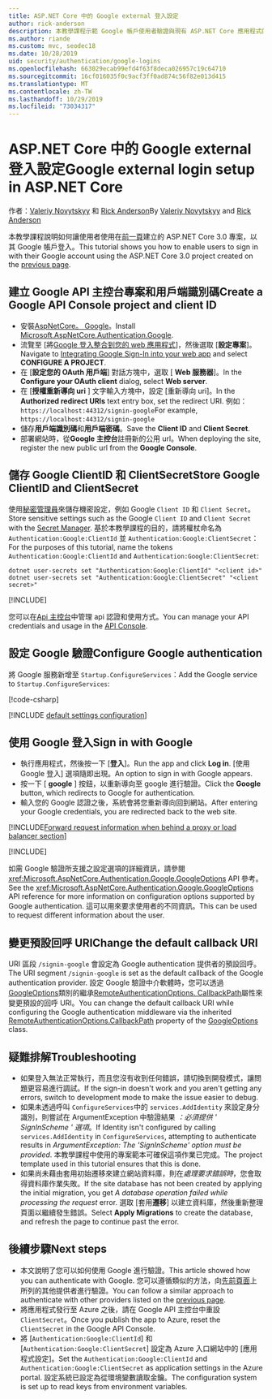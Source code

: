```yaml
---
title: ASP.NET Core 中的 Google external 登入設定
author: rick-anderson
description: 本教學課程示範 Google 帳戶使用者驗證與現有 ASP.NET Core 應用程式的整合。
ms.author: riande
ms.custom: mvc, seodec18
ms.date: 10/28/2019
uid: security/authentication/google-logins
ms.openlocfilehash: 663029ecab99efd4f63f8deca026957c19c64710
ms.sourcegitcommit: 16cf016035f0c9acf3ff0ad874c56f82e013d415
ms.translationtype: MT
ms.contentlocale: zh-TW
ms.lasthandoff: 10/29/2019
ms.locfileid: "73034317"
---
```

# <a name="google-external-login-setup-in-aspnet-core"></a><span data-ttu-id="c27be-103">ASP.NET Core 中的 Google external 登入設定</span><span class="sxs-lookup"><span data-stu-id="c27be-103">Google external login setup in ASP.NET Core</span></span>

<span data-ttu-id="c27be-104">作者：[Valeriy Novytskyy](https://github.com/01binary) 和 [Rick Anderson](https://twitter.com/RickAndMSFT)</span><span class="sxs-lookup"><span data-stu-id="c27be-104">By [Valeriy Novytskyy](https://github.com/01binary) and [Rick Anderson](https://twitter.com/RickAndMSFT)</span></span>

<span data-ttu-id="c27be-105">本教學課程說明如何讓使用者使用在[前一頁](xref:security/authentication/social/index)建立的 ASP.NET Core 3.0 專案，以其 Google 帳戶登入。</span><span class="sxs-lookup"><span data-stu-id="c27be-105">This tutorial shows you how to enable users to sign in with their Google account using the ASP.NET Core 3.0 project created on the [previous page](xref:security/authentication/social/index).</span></span>

## <a name="create-a-google-api-console-project-and-client-id"></a><span data-ttu-id="c27be-106">建立 Google API 主控台專案和用戶端識別碼</span><span class="sxs-lookup"><span data-stu-id="c27be-106">Create a Google API Console project and client ID</span></span>

* <span data-ttu-id="c27be-107">安裝[AspNetCore。 Google](https://www.nuget.org/packages/Microsoft.AspNetCore.Authentication.Google)。</span><span class="sxs-lookup"><span data-stu-id="c27be-107">Install [Microsoft.AspNetCore.Authentication.Google](https://www.nuget.org/packages/Microsoft.AspNetCore.Authentication.Google).</span></span>
* <span data-ttu-id="c27be-108">流覽至 [將[Google 登入整合到您的 web 應用程式](https://developers.google.com/identity/sign-in/web/devconsole-project)]，然後選取 [**設定專案**]。</span><span class="sxs-lookup"><span data-stu-id="c27be-108">Navigate to [Integrating Google Sign-In into your web app](https://developers.google.com/identity/sign-in/web/devconsole-project) and select **CONFIGURE A PROJECT**.</span></span>
* <span data-ttu-id="c27be-109">在 [**設定您的 OAuth 用戶端**] 對話方塊中，選取 [ **Web 服務器**]。</span><span class="sxs-lookup"><span data-stu-id="c27be-109">In the **Configure your OAuth client** dialog, select **Web server**.</span></span>
* <span data-ttu-id="c27be-110">在 [**授權重新導向 uri** ] 文字輸入方塊中，設定 [重新導向 uri]。</span><span class="sxs-lookup"><span data-stu-id="c27be-110">In the **Authorized redirect URIs** text entry box, set the redirect URI.</span></span> <span data-ttu-id="c27be-111">例如：`https://localhost:44312/signin-google`</span><span class="sxs-lookup"><span data-stu-id="c27be-111">For example, `https://localhost:44312/signin-google`</span></span>
* <span data-ttu-id="c27be-112">儲存**用戶端識別碼**和**用戶端密碼**。</span><span class="sxs-lookup"><span data-stu-id="c27be-112">Save the **Client ID** and **Client Secret**.</span></span>
* <span data-ttu-id="c27be-113">部署網站時，從**Google 主控台**註冊新的公用 url。</span><span class="sxs-lookup"><span data-stu-id="c27be-113">When deploying the site, register the new public url from the **Google Console**.</span></span>

## <a name="store-google-clientid-and-clientsecret"></a><span data-ttu-id="c27be-114">儲存 Google ClientID 和 ClientSecret</span><span class="sxs-lookup"><span data-stu-id="c27be-114">Store Google ClientID and ClientSecret</span></span>

<span data-ttu-id="c27be-115">使用[秘密管理員](xref:security/app-secrets)來儲存機密設定，例如 Google `Client ID` 和 `Client Secret`。</span><span class="sxs-lookup"><span data-stu-id="c27be-115">Store sensitive settings such as the Google `Client ID` and `Client Secret` with the [Secret Manager](xref:security/app-secrets).</span></span> <span data-ttu-id="c27be-116">基於本教學課程的目的，請將權杖命名為 `Authentication:Google:ClientId` 並 `Authentication:Google:ClientSecret`：</span><span class="sxs-lookup"><span data-stu-id="c27be-116">For the purposes of this tutorial, name the tokens `Authentication:Google:ClientId` and `Authentication:Google:ClientSecret`:</span></span>

```dotnetcli
dotnet user-secrets set "Authentication:Google:ClientId" "<client id>"
dotnet user-secrets set "Authentication:Google:ClientSecret" "<client secret>"
```

[!INCLUDE[](~/includes/environmentVarableColon.md)]

<span data-ttu-id="c27be-117">您可以在[Api 主控台](https://console.developers.google.com/apis/dashboard)中管理 api 認證和使用方式。</span><span class="sxs-lookup"><span data-stu-id="c27be-117">You can manage your API credentials and usage in the [API Console](https://console.developers.google.com/apis/dashboard).</span></span>

## <a name="configure-google-authentication"></a><span data-ttu-id="c27be-118">設定 Google 驗證</span><span class="sxs-lookup"><span data-stu-id="c27be-118">Configure Google authentication</span></span>

<span data-ttu-id="c27be-119">將 Google 服務新增至 `Startup.ConfigureServices`：</span><span class="sxs-lookup"><span data-stu-id="c27be-119">Add the Google service to `Startup.ConfigureServices`:</span></span>

[!code-csharp[](~/security/authentication/social/social-code/3.x/StartupGoogle3x.cs?name=snippet_ConfigureServices&highlight=10-18)]

[!INCLUDE [default settings configuration](includes/default-settings2-2.md)]

## <a name="sign-in-with-google"></a><span data-ttu-id="c27be-120">使用 Google 登入</span><span class="sxs-lookup"><span data-stu-id="c27be-120">Sign in with Google</span></span>

* <span data-ttu-id="c27be-121">執行應用程式，然後按一下 [**登入**]。</span><span class="sxs-lookup"><span data-stu-id="c27be-121">Run the app and click **Log in**.</span></span> <span data-ttu-id="c27be-122">[使用 Google 登入] 選項隨即出現。</span><span class="sxs-lookup"><span data-stu-id="c27be-122">An option to sign in with Google appears.</span></span>
* <span data-ttu-id="c27be-123">按一下 [ **google** ] 按鈕，以重新導向至 google 進行驗證。</span><span class="sxs-lookup"><span data-stu-id="c27be-123">Click the **Google** button, which redirects to Google for authentication.</span></span>
* <span data-ttu-id="c27be-124">輸入您的 Google 認證之後，系統會將您重新導向回到網站。</span><span class="sxs-lookup"><span data-stu-id="c27be-124">After entering your Google credentials, you are redirected back to the web site.</span></span>

[!INCLUDE[Forward request information when behind a proxy or load balancer section](includes/forwarded-headers-middleware.md)]

[!INCLUDE[](includes/chain-auth-providers.md)]

<span data-ttu-id="c27be-125">如需 Google 驗證所支援之設定選項的詳細資訊，請參閱 <xref:Microsoft.AspNetCore.Authentication.Google.GoogleOptions> API 參考。</span><span class="sxs-lookup"><span data-stu-id="c27be-125">See the <xref:Microsoft.AspNetCore.Authentication.Google.GoogleOptions> API reference for more information on configuration options supported by Google authentication.</span></span> <span data-ttu-id="c27be-126">這可以用來要求使用者的不同資訊。</span><span class="sxs-lookup"><span data-stu-id="c27be-126">This can be used to request different information about the user.</span></span>

## <a name="change-the-default-callback-uri"></a><span data-ttu-id="c27be-127">變更預設回呼 URI</span><span class="sxs-lookup"><span data-stu-id="c27be-127">Change the default callback URI</span></span>

<span data-ttu-id="c27be-128">URI 區段 `/signin-google` 會設定為 Google authentication 提供者的預設回呼。</span><span class="sxs-lookup"><span data-stu-id="c27be-128">The URI segment `/signin-google` is set as the default callback of the Google authentication provider.</span></span> <span data-ttu-id="c27be-129">設定 Google 驗證中介軟體時，您可以透過[GoogleOptions](/dotnet/api/microsoft.aspnetcore.authentication.google.googleoptions)類別的繼承[RemoteAuthenticationOptions. CallbackPath](/dotnet/api/microsoft.aspnetcore.authentication.remoteauthenticationoptions.callbackpath)屬性來變更預設的回呼 URI。</span><span class="sxs-lookup"><span data-stu-id="c27be-129">You can change the default callback URI while configuring the Google authentication middleware via the inherited [RemoteAuthenticationOptions.CallbackPath](/dotnet/api/microsoft.aspnetcore.authentication.remoteauthenticationoptions.callbackpath) property of the [GoogleOptions](/dotnet/api/microsoft.aspnetcore.authentication.google.googleoptions) class.</span></span>

## <a name="troubleshooting"></a><span data-ttu-id="c27be-130">疑難排解</span><span class="sxs-lookup"><span data-stu-id="c27be-130">Troubleshooting</span></span>

* <span data-ttu-id="c27be-131">如果登入無法正常執行，而且您沒有收到任何錯誤，請切換到開發模式，讓問題更容易進行調試。</span><span class="sxs-lookup"><span data-stu-id="c27be-131">If the sign-in doesn't work and you aren't getting any errors, switch to development mode to make the issue easier to debug.</span></span>
* <span data-ttu-id="c27be-132">如果未透過呼叫 `ConfigureServices`中的 `services.AddIdentity` 來設定身分識別，則嘗試在 ArgumentException 中驗證結果 *：必須提供 ' SignInScheme ' 選項*。</span><span class="sxs-lookup"><span data-stu-id="c27be-132">If Identity isn't configured by calling `services.AddIdentity` in `ConfigureServices`, attempting to authenticate results in *ArgumentException: The 'SignInScheme' option must be provided*.</span></span> <span data-ttu-id="c27be-133">本教學課程中使用的專案範本可確保這項作業已完成。</span><span class="sxs-lookup"><span data-stu-id="c27be-133">The project template used in this tutorial ensures that this is done.</span></span>
* <span data-ttu-id="c27be-134">如果尚未藉由套用初始遷移來建立網站資料庫，則在*處理要求錯誤時*，您會取得資料庫作業失敗。</span><span class="sxs-lookup"><span data-stu-id="c27be-134">If the site database has not been created by applying the initial migration, you get *A database operation failed while processing the request* error.</span></span> <span data-ttu-id="c27be-135">選取 [套用**遷移**] 以建立資料庫，然後重新整理頁面以繼續發生錯誤。</span><span class="sxs-lookup"><span data-stu-id="c27be-135">Select **Apply Migrations** to create the database, and refresh the page to continue past the error.</span></span>

## <a name="next-steps"></a><span data-ttu-id="c27be-136">後續步驟</span><span class="sxs-lookup"><span data-stu-id="c27be-136">Next steps</span></span>

* <span data-ttu-id="c27be-137">本文說明了您可以如何使用 Google 進行驗證。</span><span class="sxs-lookup"><span data-stu-id="c27be-137">This article showed how you can authenticate with Google.</span></span> <span data-ttu-id="c27be-138">您可以遵循類似的方法，向[先前頁面](xref:security/authentication/social/index)上所列的其他提供者進行驗證。</span><span class="sxs-lookup"><span data-stu-id="c27be-138">You can follow a similar approach to authenticate with other providers listed on the [previous page](xref:security/authentication/social/index).</span></span>
* <span data-ttu-id="c27be-139">將應用程式發行至 Azure 之後，請在 Google API 主控台中重設 `ClientSecret`。</span><span class="sxs-lookup"><span data-stu-id="c27be-139">Once you publish the app to Azure, reset the `ClientSecret` in the Google API Console.</span></span>
* <span data-ttu-id="c27be-140">將 [`Authentication:Google:ClientId`] 和 [`Authentication:Google:ClientSecret`] 設定為 Azure 入口網站中的 [應用程式設定]。</span><span class="sxs-lookup"><span data-stu-id="c27be-140">Set the `Authentication:Google:ClientId` and `Authentication:Google:ClientSecret` as application settings in the Azure portal.</span></span> <span data-ttu-id="c27be-141">設定系統已設定為從環境變數讀取金鑰。</span><span class="sxs-lookup"><span data-stu-id="c27be-141">The configuration system is set up to read keys from environment variables.</span></span>
